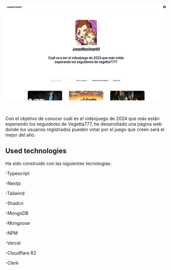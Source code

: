 <p align="center">
     <img src="appScreen.png" height="300px">

</p>

&nbsp;

Con el objetivo de conocer cuál es el videojuego de 2024 que más están esperando los seguidores de Vegetta777, he desarrollado una página web donde los usuarios registrados pueden votar por el juego que creen será el mejor del año.

## Used technologies

Ha sido construido con las siguientes tecnologias:

-Typescript


-Nextjs


-Tailwind


-Shadcn


-MongoDB


-Mongoose


-NPM


-Vercel


-Cloudflare R2


-Clerk